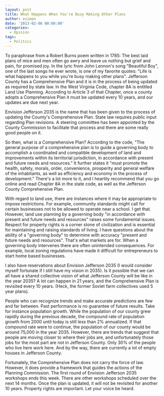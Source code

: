 ```yaml
---
layout: post
title: What Happens When You're Busy Making Other Plans 
author: esimon
date: '2013-02-06 00:00:00'
categories:
  - Opinion
tags:
  - Politics
---
```

To paraphrase from a Robert Burns poem written in 1785: The best laid plans of mice and men often go awry and leave us nothing but grief and pain, for promised joy. In the lyric from John Lennon's song "Beautiful Boy", one of the last songs he ever wrote, is one of my favorite quotes: "Life is what happens to you while you're busy making other plans". Jefferson County has a Comprehensive Plan and it is in the process of being updated as required by state law. In the West Virginia Code, chapter 8A is entitled Land Use Planning. According to Article 3 of that Chapter, once a county adopts a Comprehensive Plan it must be updated every 10 years, and our updates are due next year. 

Envision Jefferson 2035 is the name that has been given to the process of updating the County's Comprehensive Plan. State law requires public input regarding Plan revisions. A steering committee has been appointed by the County Commission to facilitate that process and there are some really good people on it. 

So then, what is a Comprehensive Plan? According to the code, "The general purpose of a comprehensive plan is to guide a governing body to accomplish a coordinated and compatible development of land and improvements within its territorial jurisdiction, in accordance with present and future needs and resources." It further states it "must promote the health, safety, morals, order, convenience, prosperity and general welfare of the inhabitants, as well as efficiency and economy in the process of development." There's a lot more to it, and I heartily recommend that you go online and read Chapter 8A in the state code, as well as the Jefferson County Comprehensive Plan. 

With regard to land use, there are instances where it may be appropriate to impose restrictions. For example, community standards might call for certain businesses not to be allowed to operate near a school. I get that. However, land use planning by a governing body "in accordance with present and future needs and resources" raises some fundamental issues. Respect for property rights is a corner stone of civilization and is essential for maintaining and raising standards of living. I have questions about the ability of a "governing body" to determine with accuracy "present and future needs and resources". That's what markets are for. When a governing body intervenes there are often unintended consequences. For example, local zoning regulations have made it difficult for entrepreneurs to start home based businesses. 

I also have reservations about Envision Jefferson 2035 (I would consider myself fortunate if I still have my vision in 2035). Is it possible that we can all have a shared collective vision of what Jefferson County will be like in the year 2035? A lot can happen in 21 years, and the Comprehensive Plan is revisited every 10 years. (Heck, the former Soviet farm collectives used 5 year plans). 

People who can recognize trends and make accurate predictions are few and far between. Past performance is no guarantee of future results. Take for instance population growth. While the population of our county grew rapidly during the previous decade, the compound rate of population growth from 2000 until today is still less than 2% annualized. If that compound rate were to continue, the population of our county would be around 75,000 in the year 2035. However, there are trends that suggest that people are moving closer to where their jobs are, and unfortunately those jobs for the most part are not in Jefferson County. Only 30% of the people who live here work here. And by the way, there are currently a lot of empty houses in Jefferson County. 

Fortunately, the Comprehensive Plan does not carry the force of law. However, it does provide a framework that guides the actions of the Planning Commission. The first round of Envision Jefferson 2035 workshops ends this week. There are other workshops scheduled over the next 14 months. Once the plan is updated, it will not be revisited for another 10 years. Property rights are important. Let your voice be heard. 

